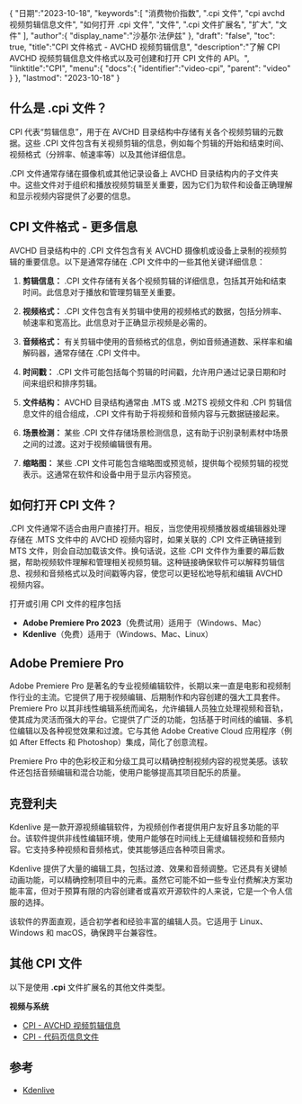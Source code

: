 {
"日期":"2023-10-18",
   "keywords":[
"消费物价指数",
".cpi 文件",
"cpi avchd 视频剪辑信息文件",
"如何打开 .cpi 文件",
"文件",
".cpi 文件扩展名",
"扩大",
"文件"
],
   "author":{
"display_name":"沙基尔·法伊兹"
},
"draft": "false",
"toc": true,
"title":"CPI 文件格式 - AVCHD 视频剪辑信息",
   "description":"了解 CPI AVCHD 视频剪辑信息文件格式以及可创建和打开 CPI 文件的 API。",
"linktitle":"CPI",
   "menu":{
      "docs":{
         "identifier":"video-cpi",
"parent": "video"
}
},
"lastmod": "2023-10-18"
}

## 什么是 .cpi 文件？

CPI 代表“剪辑信息”，用于在 AVCHD 目录结构中存储有关各个视频剪辑的元数据。这些 .CPI 文件包含有关视频剪辑的信息，例如每个剪辑的开始和结束时间、视频格式（分辨率、帧速率等）以及其他详细信息。

.CPI 文件通常存储在摄像机或其他记录设备上 AVCHD 目录结构内的子文件夹中。这些文件对于组织和播放视频剪辑至关重要，因为它们为软件和设备正确理解和显示视频内容提供了必要的信息。

## CPI 文件格式 - 更多信息

AVCHD 目录结构中的 .CPI 文件包含有关 AVCHD 摄像机或设备上录制的视频剪辑的重要信息。以下是通常存储在 .CPI 文件中的一些其他关键详细信息：

1. **剪辑信息：** .CPI 文件存储有关各个视频剪辑的详细信息，包括其开始和结束时间。此信息对于播放和管理剪辑至关重要。
    







2. **视频格式：** .CPI 文件包含有关剪辑中使用的视频格式的数据，包括分辨率、帧速率和宽高比。此信息对于正确显示视频是必需的。
    







3. **音频格式：** 有关剪辑中使用的音频格式的信息，例如音频通道数、采样率和编解码器，通常存储在 .CPI 文件中。
    







4. **时间戳：** .CPI 文件可能包括每个剪辑的时间戳，允许用户通过记录日期和时间来组织和排序剪辑。
    







5. **文件结构：** AVCHD 目录结构通常由 .MTS 或 .M2TS 视频文件和 .CPI 剪辑信息文件的组合组成，.CPI 文件有助于将视频和音频内容与元数据链接起来。
    







6. **场景检测：** 某些 .CPI 文件存储场景检测信息，这有助于识别录制素材中场景之间的过渡。这对于视频编辑很有用。
    







7. **缩略图：** 某些 .CPI 文件可能包含缩略图或预览帧，提供每个视频剪辑的视觉表示。这通常在软件和设备中用于显示内容预览。
    







## 如何打开 CPI 文件？

.CPI 文件通常不适合由用户直接打开。相反，当您使用视频播放器或编辑器处理存储在 .MTS 文件中的 AVCHD 视频内容时，如果关联的 .CPI 文件正确链接到 MTS 文件，则会自动加载该文件。换句话说，这些 .CPI 文件作为重要的幕后数据，帮助视频软件理解和管理相关视频剪辑。这种链接确保软件可以解释剪辑信息、视频和音频格式以及时间戳等内容，使您可以更轻松地导航和编辑 AVCHD 视频内容。

打开或引用 CPI 文件的程序包括

- **Adobe Premiere Pro 2023**（免费试用）适用于（Windows、Mac）
- **Kdenlive**（免费）适用于（Windows、Mac、Linux）

## Adobe Premiere Pro

Adobe Premiere Pro 是著名的专业视频编辑软件，长期以来一直是电影和视频制作行业的主流。它提供了用于视频编辑、后期制作和内容创建的强大工具套件。 Premiere Pro 以其非线性编辑系统而闻名，允许编辑人员独立处理视频和音轨，使其成为灵活而强大的平台。它提供了广泛的功能，包括基于时间线的编辑、多机位编辑以及各种视觉效果和过渡。它与其他 Adobe Creative Cloud 应用程序（例如 After Effects 和 Photoshop）集成，简化了创意流程。

Premiere Pro 中的色彩校正和分级工具可以精确控制视频内容的视觉美感。该软件还包括音频编辑和混合功能，使用户能够提高其项目配乐的质量。

## 克登利夫

Kdenlive 是一款开源视频编辑软件，为视频创作者提供用户友好且多功能的平台。该软件提供非线性编辑环境，使用户能够在时间线上无缝编辑视频和音频内容。它支持多种视频和音频格式，使其能够适应各种项目需求。

Kdenlive 提供了大量的编辑工具，包括过渡、效果和音频调整。它还具有关键帧动画功能，可以精确控制项目中的元素。虽然它可能不如一些专业付费解决方案功能丰富，但对于预算有限的内容创建者或喜欢开源软件的人来说，它是一个令人信服的选择。

该软件的界面直观，适合初学者和经验丰富的编辑人员。它适用于 Linux、Windows 和 macOS，确保跨平台兼容性。

## 其他 CPI 文件

以下是使用 **.cpi** 文件扩展名的其他文件类型。

**视频与系统**
- [CPI - AVCHD 视频剪辑信息](/zh/video/cpi/)
- [CPI - 代码页信息文件](/zh/system/cpi/)

## 参考
* [Kdenlive](https://en.wikipedia.org/wiki/Kdenlive)

